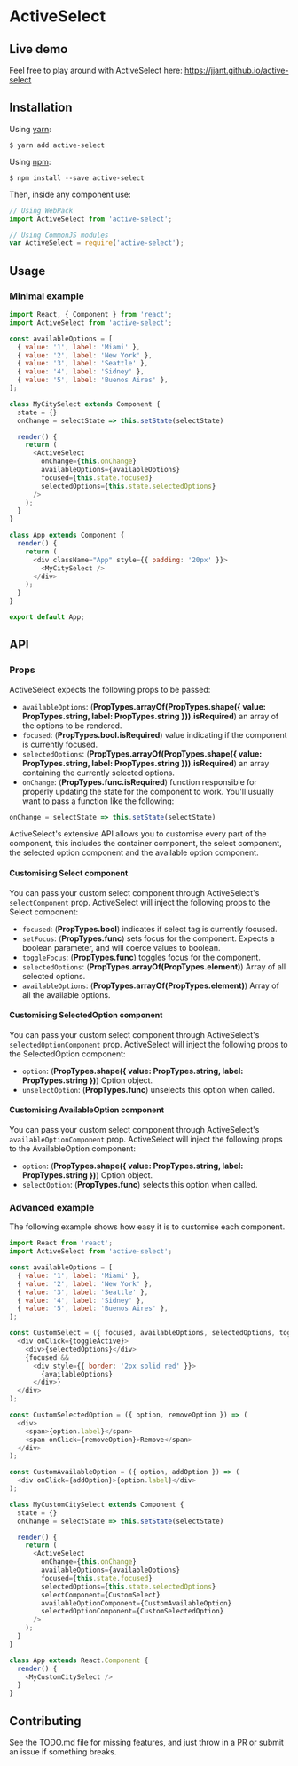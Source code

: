 # ActiveSelect

## Live demo
Feel free to play around with ActiveSelect here: https://jjant.github.io/active-select

## Installation
Using [yarn](https://yarnpkg.com/lang/en/):

    $ yarn add active-select

Using [npm](https://www.npmjs.com/):

    $ npm install --save active-select

Then, inside any component use:
```javascript
// Using WebPack
import ActiveSelect from 'active-select';

// Using CommonJS modules
var ActiveSelect = require('active-select');
```

## Usage
### Minimal example
```javascript
import React, { Component } from 'react';
import ActiveSelect from 'active-select';

const availableOptions = [
  { value: '1', label: 'Miami' },
  { value: '2', label: 'New York' },
  { value: '3', label: 'Seattle' },
  { value: '4', label: 'Sidney' },
  { value: '5', label: 'Buenos Aires' },
];

class MyCitySelect extends Component {
  state = {}
  onChange = selectState => this.setState(selectState)

  render() {
    return (
      <ActiveSelect
        onChange={this.onChange}
        availableOptions={availableOptions}
        focused={this.state.focused}
        selectedOptions={this.state.selectedOptions}
      />
    );
  }
}

class App extends Component {
  render() {
    return (
      <div className="App" style={{ padding: '20px' }}>
        <MyCitySelect />
      </div>
    );
  }
}

export default App;
```

## API
### Props
ActiveSelect expects the following props to be passed:
* `availableOptions`: (**PropTypes.arrayOf(PropTypes.shape({ value: PropTypes.string, label: PropTypes.string })).isRequired**) an array of the options to be rendered.
* `focused`: (**PropTypes.bool.isRequired**) value indicating if the component is currently focused.
* `selectedOptions`: (**PropTypes.arrayOf(PropTypes.shape({ value: PropTypes.string, label: PropTypes.string })).isRequired**) an array containing the currently selected options.
* `onChange`: (**PropTypes.func.isRequired**) function responsible for properly updating the state for the component to work. You'll usually want to pass a function like the following:
```javascript
onChange = selectState => this.setState(selectState)
```

ActiveSelect's extensive API allows you to customise every part of the component, this includes the container component, the select component, the selected option component and the available option component.

#### Customising Select component
You can pass your custom select component through ActiveSelect's `selectComponent` prop.
ActiveSelect will inject the following props to the Select component:
* `focused`: (**PropTypes.bool**) indicates if select tag is currently focused.
* `setFocus`: (**PropTypes.func**) sets focus for the component. Expects a boolean parameter, and will coerce values to boolean.
* `toggleFocus`: (**PropTypes.func**) toggles focus for the component.
* `selectedOptions`: (**PropTypes.arrayOf(PropTypes.element)**) Array of all selected options.
* `availableOptions`: (**PropTypes.arrayOf(PropTypes.element)**) Array of all the available options.

#### Customising SelectedOption component
You can pass your custom select component through ActiveSelect's `selectedOptionComponent` prop.
ActiveSelect will inject the following props to the SelectedOption component:
* `option`: (**PropTypes.shape({ value: PropTypes.string, label: PropTypes.string })**) Option object.
* `unselectOption`: (**PropTypes.func**) unselects this option when called.

#### Customising AvailableOption component
You can pass your custom select component through ActiveSelect's `availableOptionComponent` prop.
ActiveSelect will inject the following props to the AvailableOption component:
* `option`: (**PropTypes.shape({ value: PropTypes.string, label: PropTypes.string })**) Option object.
* `selectOption`: (**PropTypes.func**) selects this option when called.


### Advanced example

The following example shows how easy it is to customise each component.

```javascript
import React from 'react';
import ActiveSelect from 'active-select';

const availableOptions = [
  { value: '1', label: 'Miami' },
  { value: '2', label: 'New York' },
  { value: '3', label: 'Seattle' },
  { value: '4', label: 'Sidney' },
  { value: '5', label: 'Buenos Aires' },
];

const CustomSelect = ({ focused, availableOptions, selectedOptions, toggleActive }) => (
  <div onClick={toggleActive}>
    <div>{selectedOptions}</div>
    {focused &&
      <div style={{ border: '2px solid red' }}>
        {availableOptions}
      </div>}
  </div>
);

const CustomSelectedOption = ({ option, removeOption }) => (
  <div>
    <span>{option.label}</span>
    <span onClick={removeOption}>Remove</span>
  </div>
);

const CustomAvailableOption = ({ option, addOption }) => (
  <div onClick={addOption}>{option.label}</div>
);

class MyCustomCitySelect extends Component {
  state = {}
  onChange = selectState => this.setState(selectState)

  render() {
    return (
      <ActiveSelect
        onChange={this.onChange}
        availableOptions={availableOptions}
        focused={this.state.focused}
        selectedOptions={this.state.selectedOptions}
        selectComponent={CustomSelect}
        availableOptionComponent={CustomAvailableOption}
        selectedOptionComponent={CustomSelectedOption}
      />
    );
  }
}

class App extends React.Component {
  render() {
    <MyCustomCitySelect />
  }
}
```

## Contributing
See the TODO.md file for missing features, and just throw in a PR or submit an issue if something breaks.
